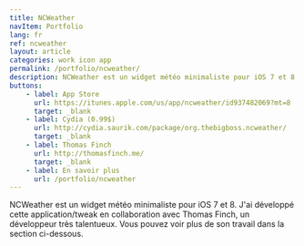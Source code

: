 ```yaml
---
title: NCWeather
navItem: Portfolio
lang: fr
ref: ncweather
layout: article
categories: work icon app
permalink: /portfolio/ncweather/
description: NCWeather est un widget météo minimaliste pour iOS 7 et 8. J'ai développé cette application/tweak en collaboration avec Thomas Finch, un développeur très talentueux. Vous pouvez voir plus de son travail dans la section ci-dessous.
buttons:
    - label: App Store
      url: https://itunes.apple.com/us/app/ncweather/id937482069?mt=8
      target: _blank
    - label: Cydia (0.99$)
      url: http://cydia.saurik.com/package/org.thebigboss.ncweather/
      target: _blank
    - label: Thomas Finch
      url: http://thomasfinch.me/
      target: _blank
    - label: En savoir plus
      url: /portfolio/ncweather
---
```


NCWeather est un widget météo minimaliste pour iOS 7 et 8. J'ai développé cette application/tweak en collaboration avec Thomas Finch, un développeur très talentueux. Vous pouvez voir plus de son travail dans la section ci-dessous.

